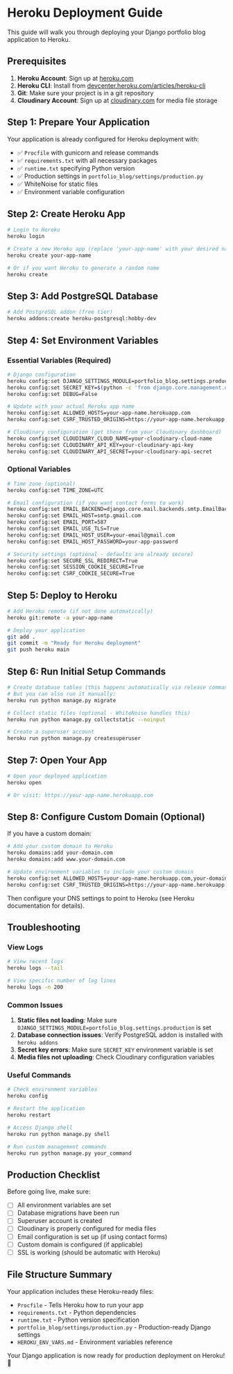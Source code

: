 # Heroku Deployment Guide

This guide will walk you through deploying your Django portfolio blog application to Heroku.

## Prerequisites

1. **Heroku Account**: Sign up at [heroku.com](https://heroku.com)
2. **Heroku CLI**: Install from [devcenter.heroku.com/articles/heroku-cli](https://devcenter.heroku.com/articles/heroku-cli)
3. **Git**: Make sure your project is in a git repository
4. **Cloudinary Account**: Sign up at [cloudinary.com](https://cloudinary.com) for media file storage

## Step 1: Prepare Your Application

Your application is already configured for Heroku deployment with:
- ✅ `Procfile` with gunicorn and release commands
- ✅ `requirements.txt` with all necessary packages
- ✅ `runtime.txt` specifying Python version
- ✅ Production settings in `portfolio_blog/settings/production.py`
- ✅ WhiteNoise for static files
- ✅ Environment variable configuration

## Step 2: Create Heroku App

```bash
# Login to Heroku
heroku login

# Create a new Heroku app (replace 'your-app-name' with your desired name)
heroku create your-app-name

# Or if you want Heroku to generate a random name
heroku create
```

## Step 3: Add PostgreSQL Database

```bash
# Add PostgreSQL addon (free tier)
heroku addons:create heroku-postgresql:hobby-dev
```

## Step 4: Set Environment Variables

### Essential Variables (Required)
```bash
# Django configuration
heroku config:set DJANGO_SETTINGS_MODULE=portfolio_blog.settings.production
heroku config:set SECRET_KEY=$(python -c 'from django.core.management.utils import get_random_secret_key; print(get_random_secret_key())')
heroku config:set DEBUG=False

# Update with your actual Heroku app name
heroku config:set ALLOWED_HOSTS=your-app-name.herokuapp.com
heroku config:set CSRF_TRUSTED_ORIGINS=https://your-app-name.herokuapp.com

# Cloudinary configuration (get these from your Cloudinary dashboard)
heroku config:set CLOUDINARY_CLOUD_NAME=your-cloudinary-cloud-name
heroku config:set CLOUDINARY_API_KEY=your-cloudinary-api-key
heroku config:set CLOUDINARY_API_SECRET=your-cloudinary-api-secret
```

### Optional Variables
```bash
# Time zone (optional)
heroku config:set TIME_ZONE=UTC

# Email configuration (if you want contact forms to work)
heroku config:set EMAIL_BACKEND=django.core.mail.backends.smtp.EmailBackend
heroku config:set EMAIL_HOST=smtp.gmail.com
heroku config:set EMAIL_PORT=587
heroku config:set EMAIL_USE_TLS=True
heroku config:set EMAIL_HOST_USER=your-email@gmail.com
heroku config:set EMAIL_HOST_PASSWORD=your-app-password

# Security settings (optional - defaults are already secure)
heroku config:set SECURE_SSL_REDIRECT=True
heroku config:set SESSION_COOKIE_SECURE=True
heroku config:set CSRF_COOKIE_SECURE=True
```

## Step 5: Deploy to Heroku

```bash
# Add Heroku remote (if not done automatically)
heroku git:remote -a your-app-name

# Deploy your application
git add .
git commit -m "Ready for Heroku deployment"
git push heroku main
```

## Step 6: Run Initial Setup Commands

```bash
# Create database tables (this happens automatically via release command in Procfile)
# But you can also run it manually:
heroku run python manage.py migrate

# Collect static files (optional - WhiteNoise handles this)
heroku run python manage.py collectstatic --noinput

# Create a superuser account
heroku run python manage.py createsuperuser
```

## Step 7: Open Your App

```bash
# Open your deployed application
heroku open

# Or visit: https://your-app-name.herokuapp.com
```

## Step 8: Configure Custom Domain (Optional)

If you have a custom domain:

```bash
# Add your custom domain to Heroku
heroku domains:add your-domain.com
heroku domains:add www.your-domain.com

# Update environment variables to include your custom domain
heroku config:set ALLOWED_HOSTS=your-app-name.herokuapp.com,your-domain.com,www.your-domain.com
heroku config:set CSRF_TRUSTED_ORIGINS=https://your-app-name.herokuapp.com,https://your-domain.com,https://www.your-domain.com
```

Then configure your DNS settings to point to Heroku (see Heroku documentation for details).

## Troubleshooting

### View Logs
```bash
# View recent logs
heroku logs --tail

# View specific number of log lines
heroku logs -n 200
```

### Common Issues

1. **Static files not loading**: Make sure `DJANGO_SETTINGS_MODULE=portfolio_blog.settings.production` is set
2. **Database connection issues**: Verify PostgreSQL addon is installed with `heroku addons`
3. **Secret key errors**: Make sure `SECRET_KEY` environment variable is set
4. **Media files not uploading**: Check Cloudinary configuration variables

### Useful Commands
```bash
# Check environment variables
heroku config

# Restart the application
heroku restart

# Access Django shell
heroku run python manage.py shell

# Run custom management commands
heroku run python manage.py your_command
```

## Production Checklist

Before going live, make sure:
- [ ] All environment variables are set
- [ ] Database migrations have been run
- [ ] Superuser account is created
- [ ] Cloudinary is properly configured for media files
- [ ] Email configuration is set up (if using contact forms)
- [ ] Custom domain is configured (if applicable)
- [ ] SSL is working (should be automatic with Heroku)

## File Structure Summary

Your application includes these Heroku-ready files:
- `Procfile` - Tells Heroku how to run your app
- `requirements.txt` - Python dependencies
- `runtime.txt` - Python version specification
- `portfolio_blog/settings/production.py` - Production-ready Django settings
- `HEROKU_ENV_VARS.md` - Environment variables reference

Your Django application is now ready for production deployment on Heroku! 🚀